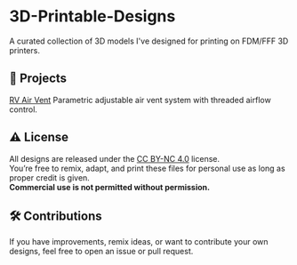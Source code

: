 # 3D-Printable-Designs

A curated collection of 3D models I've designed for printing on FDM/FFF 3D printers.

## 🎯 Projects

[RV Air Vent](./RV%20Air%20Vent/)
Parametric adjustable air vent system with threaded airflow control.

## ⚠️ License

All designs are released under the [CC BY-NC 4.0](https://creativecommons.org/licenses/by-nc/4.0/) license.  
You’re free to remix, adapt, and print these files for personal use as long as proper credit is given.  
**Commercial use is not permitted without permission.**

## 🛠️ Contributions

If you have improvements, remix ideas, or want to contribute your own designs, feel free to open an issue or pull request.
